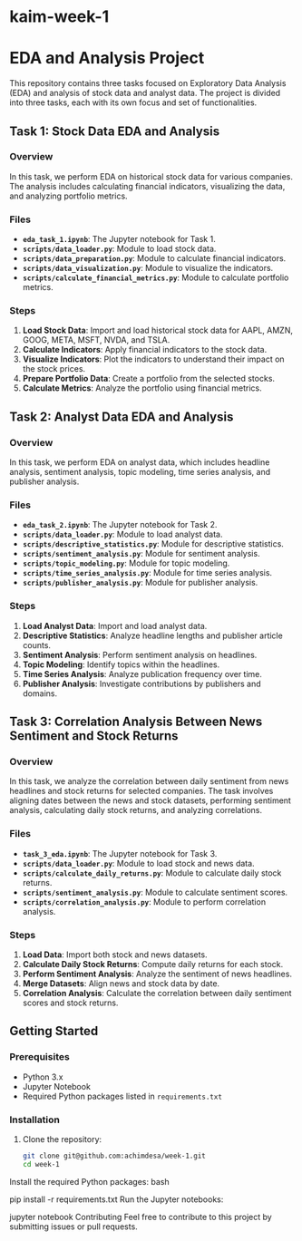 # kaim-week-1
# EDA and Analysis Project

This repository contains three tasks focused on Exploratory Data Analysis (EDA) and analysis of stock data and analyst data. The project is divided into three tasks, each with its own focus and set of functionalities.

## Task 1: Stock Data EDA and Analysis

### Overview

In this task, we perform EDA on historical stock data for various companies. The analysis includes calculating financial indicators, visualizing the data, and analyzing portfolio metrics.

### Files

- **`eda_task_1.ipynb`**: The Jupyter notebook for Task 1.
- **`scripts/data_loader.py`**: Module to load stock data.
- **`scripts/data_preparation.py`**: Module to calculate financial indicators.
- **`scripts/data_visualization.py`**: Module to visualize the indicators.
- **`scripts/calculate_financial_metrics.py`**: Module to calculate portfolio metrics.

### Steps

1. **Load Stock Data**: Import and load historical stock data for AAPL, AMZN, GOOG, META, MSFT, NVDA, and TSLA.
2. **Calculate Indicators**: Apply financial indicators to the stock data.
3. **Visualize Indicators**: Plot the indicators to understand their impact on the stock prices.
4. **Prepare Portfolio Data**: Create a portfolio from the selected stocks.
5. **Calculate Metrics**: Analyze the portfolio using financial metrics.

## Task 2: Analyst Data EDA and Analysis

### Overview

In this task, we perform EDA on analyst data, which includes headline analysis, sentiment analysis, topic modeling, time series analysis, and publisher analysis.

### Files

- **`eda_task_2.ipynb`**: The Jupyter notebook for Task 2.
- **`scripts/data_loader.py`**: Module to load analyst data.
- **`scripts/descriptive_statistics.py`**: Module for descriptive statistics.
- **`scripts/sentiment_analysis.py`**: Module for sentiment analysis.
- **`scripts/topic_modeling.py`**: Module for topic modeling.
- **`scripts/time_series_analysis.py`**: Module for time series analysis.
- **`scripts/publisher_analysis.py`**: Module for publisher analysis.

### Steps

1. **Load Analyst Data**: Import and load analyst data.
2. **Descriptive Statistics**: Analyze headline lengths and publisher article counts.
3. **Sentiment Analysis**: Perform sentiment analysis on headlines.
4. **Topic Modeling**: Identify topics within the headlines.
5. **Time Series Analysis**: Analyze publication frequency over time.
6. **Publisher Analysis**: Investigate contributions by publishers and domains.

## Task 3: Correlation Analysis Between News Sentiment and Stock Returns

### Overview

In this task, we analyze the correlation between daily sentiment from news headlines and stock returns for selected companies. The task involves aligning dates between the news and stock datasets, performing sentiment analysis, calculating daily stock returns, and analyzing correlations.

### Files

- **`task_3_eda.ipynb`**: The Jupyter notebook for Task 3.
- **`scripts/data_loader.py`**: Module to load stock and news data.
- **`scripts/calculate_daily_returns.py`**: Module to calculate daily stock returns.
- **`scripts/sentiment_analysis.py`**: Module to calculate sentiment scores.
- **`scripts/correlation_analysis.py`**: Module to perform correlation analysis.

### Steps

1. **Load Data**: Import both stock and news datasets.
2. **Calculate Daily Stock Returns**: Compute daily returns for each stock.
3. **Perform Sentiment Analysis**: Analyze the sentiment of news headlines.
4. **Merge Datasets**: Align news and stock data by date.
5. **Correlation Analysis**: Calculate the correlation between daily sentiment scores and stock returns.

## Getting Started

### Prerequisites

- Python 3.x
- Jupyter Notebook
- Required Python packages listed in `requirements.txt`

### Installation

1. Clone the repository:
   ```bash
   git clone git@github.com:achimdesa/week-1.git
   cd week-1
Install the required Python packages:
bash

pip install -r requirements.txt
Run the Jupyter notebooks:


jupyter notebook
Contributing
Feel free to contribute to this project by submitting issues or pull requests.
